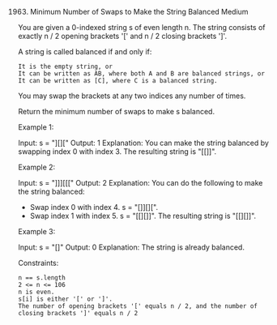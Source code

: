 1963. Minimum Number of Swaps to Make the String Balanced
Medium

You are given a 0-indexed string s of even length n. The string consists of exactly n / 2 opening brackets '[' and n / 2 closing brackets ']'.

A string is called balanced if and only if:

    It is the empty string, or
    It can be written as AB, where both A and B are balanced strings, or
    It can be written as [C], where C is a balanced string.

You may swap the brackets at any two indices any number of times.

Return the minimum number of swaps to make s balanced.

 

Example 1:

Input: s = "][]["
Output: 1
Explanation: You can make the string balanced by swapping index 0 with index 3.
The resulting string is "[[]]".

Example 2:

Input: s = "]]][[["
Output: 2
Explanation: You can do the following to make the string balanced:
- Swap index 0 with index 4. s = "[]][][".
- Swap index 1 with index 5. s = "[[][]]".
The resulting string is "[[][]]".

Example 3:

Input: s = "[]"
Output: 0
Explanation: The string is already balanced.

 

Constraints:

    n == s.length
    2 <= n <= 106
    n is even.
    s[i] is either '[' or ']'.
    The number of opening brackets '[' equals n / 2, and the number of closing brackets ']' equals n / 2
